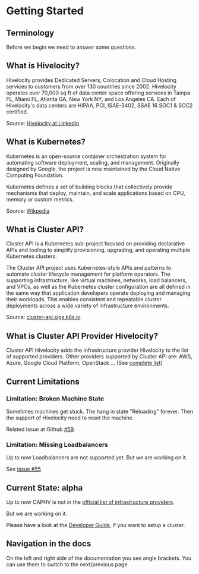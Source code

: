 # Getting Started

## Terminology

Before we begin we need to answer some questions.

## What is Hivelocity?

Hivelocity provides Dedicated Servers, Colocation and Cloud Hosting services to customers from over 130 countries since 2002. Hivelocity operates over 70,000 sq ft of data center space offering services in Tampa FL, Miami FL, Atlanta GA, New York NY, and Los Angeles CA. Each of Hivelocity's data centers are HIPAA, PCI, ISAE-3402, SSAE 16 SOC1 & SOC2 certified.

Source: [Hivelocity at LinkedIn](https://www.linkedin.com/company/hivelocity-hosting/)

## What is Kubernetes?

Kubernetes is an open-source container orchestration system for automating software deployment, scaling, and management. Originally designed by Google, the project is now maintained by the Cloud Native Computing Foundation.

Kubernetes defines a set of building blocks that collectively provide mechanisms that deploy, maintain, and scale applications based on CPU, memory or custom metrics.

Source: [Wikpedia](https://en.wikipedia.org/wiki/Kubernetes)

## What is Cluster API?

Cluster API is a Kubernetes sub-project focused on providing declarative APIs and tooling to simplify provisioning, upgrading, and operating multiple Kubernetes clusters.

The Cluster API project uses Kubernetes-style APIs and patterns to automate cluster lifecycle management for platform operators. The supporting infrastructure, like virtual machines, networks, load balancers, and VPCs, as well as the Kubernetes cluster configuration are all defined in the same way that application developers operate deploying and managing their workloads. This enables consistent and repeatable cluster deployments across a wide variety of infrastructure environments.

Source: [cluster-api.sigs.k8s.io](https://cluster-api.sigs.k8s.io/)

## What is Cluster API Provider Hivelocity?

Cluster API Hivelocity adds the infrastructure provider Hivelocity to the list of supported providers. Other providers supported by Cluster API are: AWS, Azure, Google Cloud Platform, OpenStack ... (See [complete list](https://cluster-api.sigs.k8s.io/reference/providers.html#infrastructure))


## Current Limitations

### Limitation: Broken Machine State

Sometimes machines get stuck. The hang in state "Reloading" forever. Then the support of Hivelocity
need to reset the machine.

Related issue at Github [#59](https://github.com/hivelocity/cluster-api-provider-hivelocity/issues/59).

### Limitation: Missing Loadbalancers

Up to now Loadbalancers are not supported yet. But we are working on it.

See [issue #55](https://github.com/hivelocity/cluster-api-provider-hivelocity/issues/55)

## Current State: alpha

Up to now CAPHV is not in the [official list of infrastructure providers](https://cluster-api.sigs.k8s.io/reference/providers.html#infrastructure).

But we are working on it.

Please have a look at the [Developer Guide](../developer/index.md), if you want to setup a cluster.

## Navigation in the docs

On the left and right side of the documentation you see angle brackets. You can use them to switch 
to the next/previous page.
